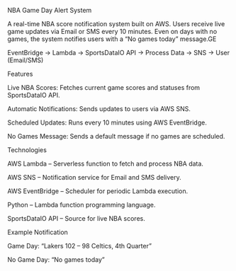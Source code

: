 NBA Game Day Alert System

A real-time NBA score notification system built on AWS. Users receive live game updates via Email or SMS every 10 minutes. Even on days with no games, the system notifies users with a “No games today” message.GE

EventBridge → Lambda → SportsDataIO API → Process Data → SNS → User (Email/SMS)

Features

Live NBA Scores: Fetches current game scores and statuses from SportsDataIO API.

Automatic Notifications: Sends updates to users via AWS SNS.

Scheduled Updates: Runs every 10 minutes using AWS EventBridge.

No Games Message: Sends a default message if no games are scheduled.

Technologies

AWS Lambda – Serverless function to fetch and process NBA data.

AWS SNS – Notification service for Email and SMS delivery.

AWS EventBridge – Scheduler for periodic Lambda execution.

Python – Lambda function programming language.

SportsDataIO API – Source for live NBA scores.

Example Notification

Game Day: “Lakers 102 – 98 Celtics, 4th Quarter”

No Game Day: “No games today”